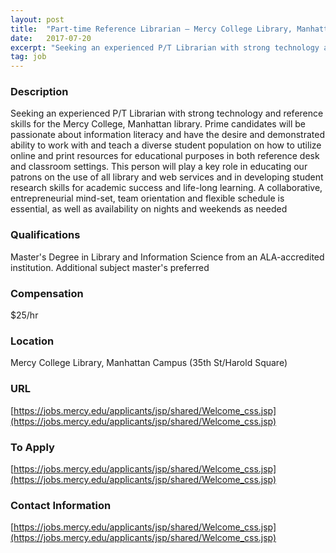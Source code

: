 ```yaml
---
layout: post
title:  "Part-time Reference Librarian – Mercy College Library, Manhattan - Mercy College"
date:   2017-07-20
excerpt: "Seeking an experienced P/T Librarian with strong technology and reference skills for the Mercy College, Manhattan library. Prime candidates will be passionate about information literacy and have the desire and demonstrated ability to work with and teach a diverse student population on how to utilize online and print resources for..."
tag: job
---
```


### Description   

Seeking an experienced P/T Librarian with strong technology and reference skills for the Mercy College, Manhattan library. Prime candidates will be passionate about information literacy and have the desire and demonstrated ability to work with and teach a diverse student population on how to utilize online and print resources for educational purposes in both reference desk and classroom settings. This person will play a key role in educating our patrons on the use of all library and web services and in developing student research skills for academic success and life-long learning. A collaborative, entrepreneurial mind-set, team orientation and flexible schedule is essential, as well as availability on nights and weekends as needed




### Qualifications   

Master's Degree in Library and Information Science from an ALA-accredited institution. Additional subject master's preferred


### Compensation   

$25/hr


### Location   

Mercy College Library, Manhattan Campus (35th St/Harold Square)


### URL   

[https://jobs.mercy.edu/applicants/jsp/shared/Welcome_css.jsp](https://jobs.mercy.edu/applicants/jsp/shared/Welcome_css.jsp)

### To Apply   

[https://jobs.mercy.edu/applicants/jsp/shared/Welcome_css.jsp](https://jobs.mercy.edu/applicants/jsp/shared/Welcome_css.jsp)




### Contact Information   

[https://jobs.mercy.edu/applicants/jsp/shared/Welcome_css.jsp](https://jobs.mercy.edu/applicants/jsp/shared/Welcome_css.jsp)

